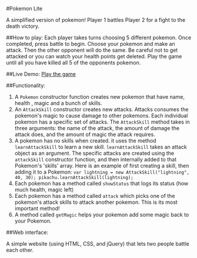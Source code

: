 #Pokemon Lite

A simplified version of pokemon! Player 1 battles Player 2 for a fight to the death victory.

##How to play:
Each player takes turns choosing 5 different pokemon. Once completed, press battle to begin. Choose your pokemon and make an attack. Then the other opponent will do the same. Be careful not to get attacked or you can watch your health points get deleted. Play the game until all you have killed all 5 of the opponents pokemon.

##Live Demo:
[Play the game](samanthabretous.com/pokemon_lite)

##Functionality:
1. A `Pokemon` constructor function creates new pokemon that have name, health , magic and a bunch of skills.
2. An `AttackSkill` constructor creates new attacks. Attacks consumes the pokemon's magic to cause damage to other pokemons. Each individual pokemon has a specific set of attacks. The `AttackSkill` method takes in three arguments: the name of the attack, the amount of damage the attack does, and the amount of magic the attack requires.
3. A pokemon has no skills when created. it uses the method `learnAttackSkill` to learn a new skill. `learnAttackSkill` takes an attack object as an argument. The specific attacks are created using the `attackSkill` constructor function, and then internally added to that Pokemon's 'skills' array. Here is an example of first creating a skill, then adding it to a Pokemon: `var lightning = new AttackSkill("lightning", 40, 30); pikachu.learnAttackSkill(lightning);`
4. Each pokemon has a method called `showStatus` that logs its status (how much health, magic left)
5. Each pokemon has a method called `attack` which picks one of the pokemon's attack skills to attack another pokemon. This is its most important method!
6. A method called `getMagic` helps your pokemon add some magic back to your Pokemon.


##Web interface:

A simple website (using HTML, CSS, and jQuery) that lets two people battle each other.
